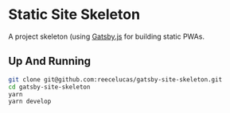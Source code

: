 # Static Site Skeleton

A project skeleton (using [Gatsby.js](https://www.gatsbyjs.org/) for building static PWAs.

## Up And Running

```bash
git clone git@github.com:reecelucas/gatsby-site-skeleton.git
cd gatsby-site-skeleton
yarn
yarn develop
```